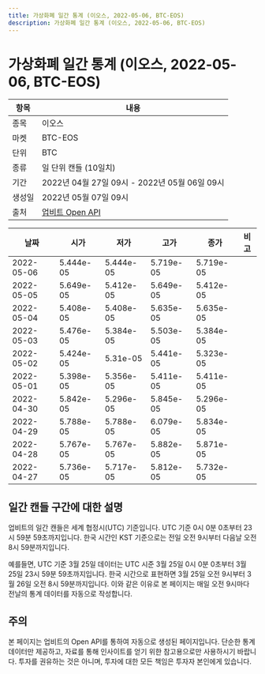 ```yaml
---
title: 가상화폐 일간 통계 (이오스, 2022-05-06, BTC-EOS)
description: 가상화폐 일간 통계 (이오스, 2022-05-06, BTC-EOS)
---
```



가상화폐 일간 통계 (이오스, 2022-05-06, BTC-EOS)
===

|항목|내용|
|--|--|
|종목|이오스|
|마켓|BTC-EOS|
|단위|BTC|
|종류|일 단위 캔들 (10일치)|
|기간|2022년 04월 27일 09시 - 2022년 05월 06일 09시|
|생성일|2022년 05월 07일 09시|
|출처|[업비트 Open API](https://docs.upbit.com)|


|날짜|시가|저가|고가|종가|비고|
|--|--|--|--|--|--|
|2022-05-06|5.444e-05|5.444e-05|5.719e-05|5.719e-05|    |
|2022-05-05|5.649e-05|5.412e-05|5.649e-05|5.412e-05|    |
|2022-05-04|5.408e-05|5.408e-05|5.635e-05|5.635e-05|    |
|2022-05-03|5.476e-05|5.384e-05|5.503e-05|5.384e-05|    |
|2022-05-02|5.424e-05|5.31e-05|5.441e-05|5.323e-05|    |
|2022-05-01|5.398e-05|5.356e-05|5.411e-05|5.411e-05|    |
|2022-04-30|5.842e-05|5.296e-05|5.845e-05|5.296e-05|    |
|2022-04-29|5.788e-05|5.788e-05|6.079e-05|5.834e-05|    |
|2022-04-28|5.767e-05|5.767e-05|5.882e-05|5.871e-05|    |
|2022-04-27|5.736e-05|5.717e-05|5.812e-05|5.732e-05|    |


일간 캔들 구간에 대한 설명
---


업비트의 일간 캔들은 세계 협정시(UTC) 기준입니다. 
UTC 기준 0시 0분 0초부터 23시 59분 59초까지입니다. 
한국 시간인 KST 기준으로는 전일 오전 9시부터 다음날 오전 8시 59분까지입니다. 


예를들면, UTC 기준 3월 25일 데이터는 UTC 시준 3월 25일 0시 0분 0초부터 3월 25일 23시 59분 59초까지입니다. 
한국 시간으로 표현하면 3월 25일 오전 9시부터 3월 26일 오전 8시 59분까지입니다. 
이와 같은 이유로 본 페이지는 매일 오전 9시마다 전날의 통계 데이터를 자동으로 작성합니다. 


주의
---


본 페이지는 업비트의 Open API를 통하여 자동으로 생성된 페이지입니다. 
단순한 통계 데이터만 제공하고, 자료를 통해 인사이트를 얻기 위한 참고용으로만 사용하시기 바랍니다. 
투자를 권유하는 것은 아니며, 투자에 대한 모든 책임은 투자자 본인에게 있습니다. 
